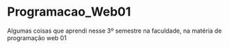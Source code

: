 # Programacao_Web01
Algumas coisas que aprendi nesse 3º semestre na faculdade, na matéria de programação web 01
